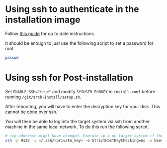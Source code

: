 # Using ssh to authenticate in the installation image

Follow [this guide](https://wiki.archlinux.org/title/Install_Arch_Linux_via_SSH) for up to date instructions.

It should be enough to just use the following script to set a password for root

```sh
passwd
```

# Using ssh for Post-installation

Set `ENABLE_SSH="true"` and modify `SYSUSER_PUBKEY` in `install.conf` before running `/git/arch-install/setup.sh`.

After rebooting, you will have to enter the decryption key for your disk. This cannot be done over ssh.

You will then be able to log into the target system via ssh from another machine in the same local network. To do this run the following script.

```sh
# <ip_address> might have changed. Execute ip a on target system if the old <ip_address> doesn't work
ssh -p 9122 -i ~/.ssh/<private_key> -o StrictHostKeyChecking=no -o UserKnownHostsFile=/dev/null <SYSUSER>@<ip_address>
```
